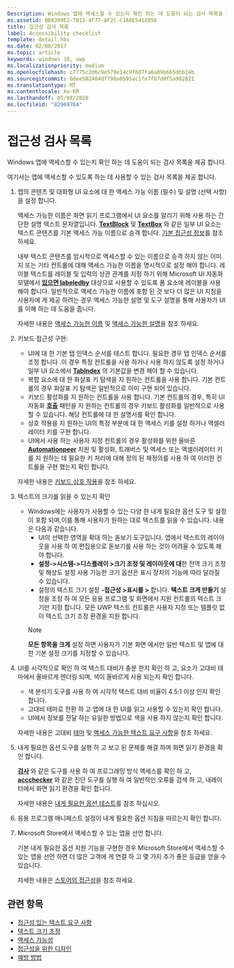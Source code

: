 ```yaml
---
Description: Windows 앱에 액세스할 수 있는지 확인 하는 데 도움이 되는 검사 목록을 제공 합니다.
ms.assetid: BB8399E2-7013-4F77-AF2C-C1A0E5412856
title: 접근성 검사 목록
label: Accessibility checklist
template: detail.hbs
ms.date: 02/08/2017
ms.topic: article
keywords: windows 10, uwp
ms.localizationpriority: medium
ms.openlocfilehash: c7775c2d6c9e579e14c9f607fa0a09b665dbb24b
ms.sourcegitcommit: 0dee502484df798a0595ac1fe7fb7d0f5a982821
ms.translationtype: MT
ms.contentlocale: ko-KR
ms.lasthandoff: 05/08/2020
ms.locfileid: "82969764"
---
```

# <a name="accessibility-checklist"></a>접근성 검사 목록

Windows 앱에 액세스할 수 있는지 확인 하는 데 도움이 되는 검사 목록을 제공 합니다.

여기서는 앱에 액세스할 수 있도록 하는 데 사용할 수 있는 검사 목록을 제공 합니다.

1. 앱의 콘텐츠 및 대화형 UI 요소에 대 한 액세스 가능 이름 (필수) 및 설명 (선택 사항)을 설정 합니다.

    액세스 가능한 이름은 화면 읽기 프로그램에서 UI 요소를 알리기 위해 사용 하는 간단한 설명 텍스트 문자열입니다. [**TextBlock**](https://docs.microsoft.com/uwp/api/Windows.UI.Xaml.Controls.TextBlock) 및 [**TextBox**](https://docs.microsoft.com/uwp/api/Windows.UI.Xaml.Controls.TextBox) 와 같은 일부 UI 요소는 텍스트 콘텐츠를 기본 액세스 가능 이름으로 승격 합니다. [기본 접근성 정보](basic-accessibility-information.md#name_from_inner_text)를 참조 하세요.

    내부 텍스트 콘텐츠를 암시적으로 액세스할 수 있는 이름으로 승격 하지 않는 이미지 또는 기타 컨트롤에 대해 액세스 가능한 이름을 명시적으로 설정 해야 합니다. 레이블 텍스트를 레이블 및 입력의 상관 관계를 지정 하기 위해 Microsoft UI 자동화 모델에서 [**있으면 labeledby**](https://docs.microsoft.com/previous-versions/windows/silverlight/dotnet-windows-silverlight/ms591292(v=vs.95)) 대상으로 사용할 수 있도록 폼 요소에 레이블을 사용 해야 합니다. 일반적으로 액세스 가능한 이름에 포함 된 것 보다 더 많은 UI 지침을 사용자에 게 제공 하려는 경우 액세스 가능한 설명 및 도구 설명을 통해 사용자가 UI를 이해 하는 데 도움을 줍니다.

    자세한 내용은 [액세스 가능한 이름](basic-accessibility-information.md#accessible_name) 및 [액세스 가능한 설명](basic-accessibility-information.md)을 참조 하세요.

2. 키보드 접근성 구현:

    * UI에 대 한 기본 탭 인덱스 순서를 테스트 합니다. 필요한 경우 탭 인덱스 순서를 조정 합니다 .이 경우 특정 컨트롤을 사용 하거나 사용 하지 않도록 설정 하거나 일부 UI 요소에서 [**TabIndex**](https://docs.microsoft.com/uwp/api/windows.ui.xaml.controls.control.tabindex) 의 기본값을 변경 해야 할 수 있습니다.
    * 복합 요소에 대 한 화살표 키 탐색을 지 원하는 컨트롤을 사용 합니다. 기본 컨트롤의 경우 화살표 키 탐색은 일반적으로 이미 구현 되어 있습니다.
    * 키보드 활성화를 지 원하는 컨트롤을 사용 합니다. 기본 컨트롤의 경우, 특히 UI 자동화 [**호출**](https://docs.microsoft.com/uwp/api/Windows.UI.Xaml.Automation.Provider.IInvokeProvider) 패턴을 지 원하는 컨트롤의 경우 키보드 활성화를 일반적으로 사용할 수 있습니다. 해당 컨트롤에 대 한 설명서를 확인 합니다.
    * 상호 작용을 지 원하는 UI의 특정 부분에 대 한 액세스 키를 설정 하거나 액셀러레이터 키를 구현 합니다.
    * UI에서 사용 하는 사용자 지정 컨트롤의 경우 활성화를 위한 올바른 [**Automationpeer**](https://docs.microsoft.com/uwp/api/Windows.UI.Xaml.Automation.Peers.AutomationPeer) 지원 및 활성화, 트래버스 및 액세스 또는 액셀러레이터 키를 지 원하는 데 필요한 키 처리에 대해 정의 된 재정의를 사용 하 여 이러한 컨트롤을 구현 했는지 확인 합니다.

    자세한 내용은 [키보드 상호 작용](https://docs.microsoft.com/windows/uwp/input-and-devices/keyboard-interactions)을 참조 하세요.

3. 텍스트의 크기를 읽을 수 있는지 확인

    * Windows에는 사용자가 사용할 수 있는 다양 한 내게 필요한 옵션 도구 및 설정이 포함 되며,이를 통해 사용자가 원하는 대로 텍스트를 읽을 수 있습니다. 내용은 다음과 같습니다.
        * UI의 선택한 영역을 확대 하는 돋보기 도구입니다. 앱에서 텍스트의 레이아웃을 사용 하 여 편집용으로 돋보기를 사용 하는 것이 어려울 수 있도록 해야 합니다.
        * **설정->시스템->디스플레이 >크기 조정 및 레이아웃에 대**한 전역 크기 조정 및 해상도 설정 사용 가능한 크기 옵션은 표시 장치의 기능에 따라 달라질 수 있습니다.
        * 설정의 텍스트 크기 설정 **-접근성 >표시를 >** 합니다. **텍스트 크게 만들기** 설정을 조정 하 여 모든 응용 프로그램 및 화면에서 지원 컨트롤의 텍스트 크기만 지정 합니다. 모든 UWP 텍스트 컨트롤은 사용자 지정 또는 템플릿 없이 텍스트 크기 조정 환경을 지원 합니다.
        > [!NOTE]
        > **모든 항목을 크게** 설정 하면 사용자가 기본 화면 에서만 일반 텍스트 및 앱에 대 한 기본 설정 크기를 지정할 수 있습니다.

4. UI를 시각적으로 확인 하 여 텍스트 대비가 충분 한지 확인 하 고, 요소가 고대비 테마에서 올바르게 렌더링 되며, 색이 올바르게 사용 되는지 확인 합니다.

    * 색 분석기 도구를 사용 하 여 시각적 텍스트 대비 비율이 4.5:1 이상 인지 확인 합니다.
    * 고대비 테마로 전환 하 고 앱에 대 한 UI를 읽고 사용할 수 있는지 확인 합니다.
    * UI에서 정보를 전달 하는 유일한 방법으로 색을 사용 하지 않는지 확인 합니다.

    자세한 내용은 고대비 [테마](high-contrast-themes.md) 및 [액세스 가능한 텍스트 요구 사항](accessible-text-requirements.md)을 참조 하세요.

5. 내게 필요한 옵션 도구를 실행 하 고 보고 된 문제를 해결 하며 화면 읽기 환경을 확인 합니다.

    [**검사**](https://docs.microsoft.com/windows/desktop/WinAuto/inspect-objects) 와 같은 도구를 사용 하 여 프로그래밍 방식 액세스를 확인 하 고, [**accchecker**](https://docs.microsoft.com/windows/desktop/WinAuto/ui-accessibility-checker) 와 같은 진단 도구를 실행 하 여 일반적인 오류를 검색 하 고, 내레이터에서 화면 읽기 환경을 확인 합니다.

    자세한 내용은 [내게 필요한 옵션 테스트](accessibility-testing.md)를 참조 하십시오.

6. 응용 프로그램 매니페스트 설정이 내게 필요한 옵션 지침을 따르는지 확인 합니다.

7. Microsoft Store에서 액세스할 수 있는 앱을 선언 합니다.

    기본 내게 필요한 옵션 지원 기능을 구현한 경우 Microsoft Store에서 액세스할 수 있는 앱을 선언 하면 더 많은 고객에 게 연결 하 고 몇 가지 추가 좋은 등급을 얻을 수 있습니다.

    자세한 내용은 [스토어의 접근성](accessibility-in-the-store.md)을 참조 하세요.

## <a name="related-topics"></a>관련 항목  

* [접근성 있는 텍스트 요구 사항](accessible-text-requirements.md)
* [텍스트 크기 조정](../input/text-scaling.md)
* [액세스 가능성](accessibility.md)
* [접근성을 위한 디자인](https://docs.microsoft.com/windows/uwp/accessibility/accessibility-overview)
* [예방 방법](practices-to-avoid.md)
